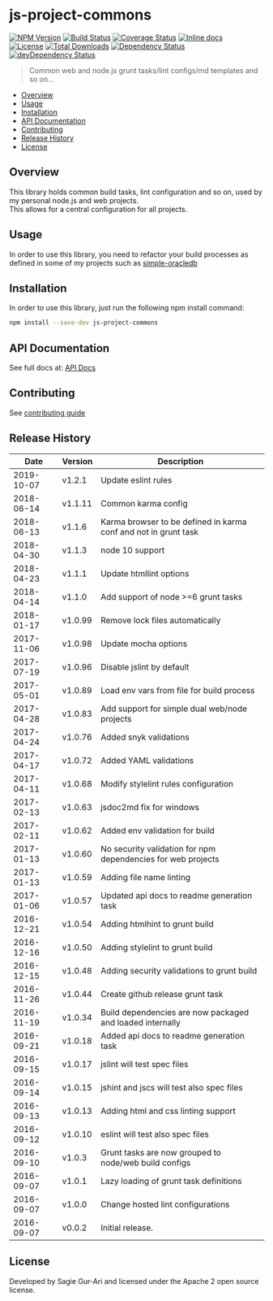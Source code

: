 # js-project-commons

[![NPM Version](http://img.shields.io/npm/v/js-project-commons.svg?style=flat)](https://www.npmjs.org/package/js-project-commons) [![Build Status](https://travis-ci.org/sagiegurari/js-project-commons.svg)](http://travis-ci.org/sagiegurari/js-project-commons) [![Coverage Status](https://coveralls.io/repos/sagiegurari/js-project-commons/badge.svg)](https://coveralls.io/r/sagiegurari/js-project-commons) [![Inline docs](http://inch-ci.org/github/sagiegurari/js-project-commons.svg?branch=master)](http://inch-ci.org/github/sagiegurari/js-project-commons)<br>
[![License](https://img.shields.io/npm/l/js-project-commons.svg?style=flat)](https://github.com/sagiegurari/js-project-commons/blob/master/LICENSE) [![Total Downloads](https://img.shields.io/npm/dt/js-project-commons.svg?style=flat)](https://www.npmjs.org/package/js-project-commons) [![Dependency Status](https://david-dm.org/sagiegurari/js-project-commons.svg)](https://david-dm.org/sagiegurari/js-project-commons) [![devDependency Status](https://david-dm.org/sagiegurari/js-project-commons/dev-status.svg)](https://david-dm.org/sagiegurari/js-project-commons?type=dev)

> Common web and node.js grunt tasks/lint configs/md templates and so on...

* [Overview](#overview)
* [Usage](#usage)
* [Installation](#installation)
* [API Documentation](docs/api.md)
* [Contributing](.github/CONTRIBUTING.md)
* [Release History](#history)
* [License](#license)

<a name="overview"></a>
## Overview
This library holds common build tasks, lint configuration and so on, used by my personal node.js and web projects.<br>
This allows for a central configuration for all projects.

<a name="usage"></a>
## Usage
In order to use this library, you need to refactor your build processes as defined in some of my projects such as [simple-oracledb](https://github.com/sagiegurari/simple-oracledb)

<a name="installation"></a>
## Installation
In order to use this library, just run the following npm install command:

```sh
npm install --save-dev js-project-commons
```

## API Documentation
See full docs at: [API Docs](docs/api.md)

## Contributing
See [contributing guide](.github/CONTRIBUTING.md)

<a name="history"></a>
## Release History

| Date        | Version | Description |
| ----------- | ------- | ----------- |
| 2019-10-07  | v1.2.1  | Update eslint rules |
| 2018-06-14  | v1.1.11 | Common karma config |
| 2018-06-13  | v1.1.6  | Karma browser to be defined in karma conf and not in grunt task |
| 2018-04-30  | v1.1.3  | node 10 support |
| 2018-04-23  | v1.1.1  | Update htmllint options |
| 2018-04-14  | v1.1.0  | Add support of node >=6 grunt tasks |
| 2018-01-17  | v1.0.99 | Remove lock files automatically |
| 2017-11-06  | v1.0.98 | Update mocha options |
| 2017-07-19  | v1.0.96 | Disable jslint by default |
| 2017-05-01  | v1.0.89 | Load env vars from file for build process |
| 2017-04-28  | v1.0.83 | Add support for simple dual web/node projects |
| 2017-04-24  | v1.0.76 | Added snyk validations |
| 2017-04-17  | v1.0.72 | Added YAML validations |
| 2017-04-11  | v1.0.68 | Modify stylelint rules configuration |
| 2017-02-13  | v1.0.63 | jsdoc2md fix for windows |
| 2017-02-11  | v1.0.62 | Added env validation for build |
| 2017-01-13  | v1.0.60 | No security validation for npm dependencies for web projects |
| 2017-01-13  | v1.0.59 | Adding file name linting |
| 2017-01-06  | v1.0.57 | Updated api docs to readme generation task |
| 2016-12-21  | v1.0.54 | Adding htmlhint to grunt build |
| 2016-12-16  | v1.0.50 | Adding stylelint to grunt build |
| 2016-12-15  | v1.0.48 | Adding security validations to grunt build |
| 2016-11-26  | v1.0.44 | Create github release grunt task |
| 2016-11-19  | v1.0.34 | Build dependencies are now packaged and loaded internally |
| 2016-09-21  | v1.0.18 | Added api docs to readme generation task |
| 2016-09-15  | v1.0.17 | jslint will test spec files |
| 2016-09-14  | v1.0.15 | jshint and jscs will test also spec files |
| 2016-09-13  | v1.0.13 | Adding html and css linting support |
| 2016-09-12  | v1.0.10 | eslint will test also spec files |
| 2016-09-10  | v1.0.3  | Grunt tasks are now grouped to node/web build configs |
| 2016-09-07  | v1.0.1  | Lazy loading of grunt task definitions |
| 2016-09-07  | v1.0.0  | Change hosted lint configurations |
| 2016-09-07  | v0.0.2  | Initial release. |

<a name="license"></a>
## License
Developed by Sagie Gur-Ari and licensed under the Apache 2 open source license.
